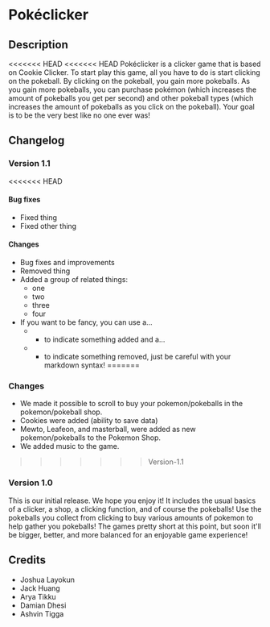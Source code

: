 # Pokéclicker

## Description
<<<<<<< HEAD
<<<<<<< HEAD
Pokéclicker is a clicker game that is based on Cookie Clicker. To start play this game, all you have to do is start clicking on the pokeball. By clicking on the pokeball, you gain more pokeballs. As you gain more pokeballs, you can purchase pokémon (which increases the amount of pokeballs you get per second) and other pokeball types (which increases the amount of pokeballs as you click on the pokeball). Your goal is to be the very best like no one ever was!
<!--
=======
A clicker game, based on Cookie Clicker. Your goal is to be the very best like no one ever was.

>>>>>>> master
=======
Pokéclicker is a clicker game that is based on Cookie Clicker. To start play this game, all you have to do is start clicking on the pokeball. By clicking on the pokeball, you gain more pokeballs. As you gain more pokeballs, you can purchase pokémon (which increases the amount of pokeballs you get per second) and other pokeball types (which increases the amount of pokeballs as you click on the pokeball). Your goal is to be the very best like no one ever was!
<!--
A clicker game, based on Cookie Clicker. Your goal is to be the very best like no one ever was.

>>>>>>> Version-1.1
## FAQs

### Insert question here?
Insert answer here.

### Insert question here?
Insert answer here.
-->
## Changelog

### Version 1.1

<<<<<<< HEAD
#### Bug fixes
 * Fixed thing
 * Fixed other thing

#### Changes
 * Bug fixes and improvements
 * Removed thing
 * Added a group of related things:
   * one
   * two
   * three
   * four
 * If you want to be fancy, you can use a...
   * + to indicate something added and a...
   * - to indicate something removed, just be careful with your markdown syntax!
=======

### Changes
 * We made it possible to scroll to buy your pokemon/pokeballs in the pokemon/pokeball shop.
 * Cookies were added (ability to save data)
 * Mewto, Leafeon, and masterball, were added as new pokemon/pokeballs to the Pokemon Shop.
 * We added music to the game.


>>>>>>> Version-1.1

### Version 1.0
This is our initial release. We hope you enjoy it! It includes the usual basics of a clicker, a shop, a clicking function, and of course the pokeballs! Use the pokeballs you collect from clicking to buy various amounts of pokemon to help gather you pokeballs! The games pretty short at this point, but soon it'll be bigger, better, and more balanced for an enjoyable game experience!

## Credits
* Joshua Layokun
* Jack Huang
* Arya Tikku
* Damian Dhesi
* Ashvin Tigga
